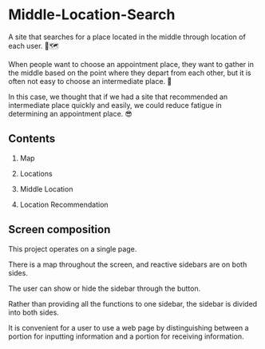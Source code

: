 # Middle-Location-Search

A site that searches for a place located in the middle through location of each user. 📍🗺

When people want to choose an appointment place, they want to gather in the middle based on the point where they depart from each other, but it is often not easy to choose an intermediate place. 🤔

In this case, we thought that if we had a site that recommended an intermediate place quickly and easily, we could reduce fatigue in determining an appointment place. 😎

## Contents

1. Map

2. Locations

3. Middle Location

4. Location Recommendation

## Screen composition

This project operates on a single page.

There is a map throughout the screen, and reactive sidebars are on both sides.

The user can show or hide the sidebar through the button. 

Rather than providing all the functions to one sidebar, the sidebar is divided into both sides.

It is convenient for a user to use a web page by distinguishing between a portion for inputting information and a portion for receiving information.

